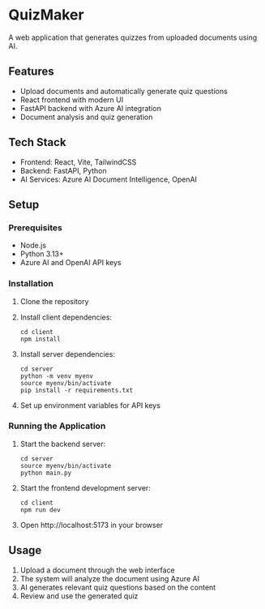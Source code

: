 # QuizMaker

A web application that generates quizzes from uploaded documents using AI.

## Features

- Upload documents and automatically generate quiz questions
- React frontend with modern UI
- FastAPI backend with Azure AI integration
- Document analysis and quiz generation

## Tech Stack

- Frontend: React, Vite, TailwindCSS
- Backend: FastAPI, Python
- AI Services: Azure AI Document Intelligence, OpenAI

## Setup

### Prerequisites

- Node.js
- Python 3.13+
- Azure AI and OpenAI API keys

### Installation

1. Clone the repository
2. Install client dependencies:

   ```
   cd client
   npm install
   ```

3. Install server dependencies:

   ```
   cd server
   python -m venv myenv
   source myenv/bin/activate
   pip install -r requirements.txt
   ```

4. Set up environment variables for API keys

### Running the Application

1. Start the backend server:

   ```
   cd server
   source myenv/bin/activate
   python main.py
   ```

2. Start the frontend development server:

   ```
   cd client
   npm run dev
   ```

3. Open http://localhost:5173 in your browser

## Usage

1. Upload a document through the web interface
2. The system will analyze the document using Azure AI
3. AI generates relevant quiz questions based on the content
4. Review and use the generated quiz
